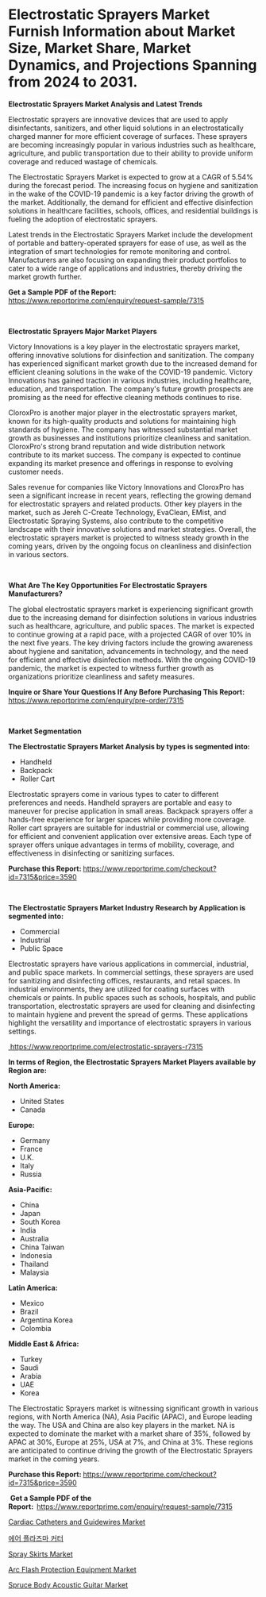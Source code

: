 <p><h1>Electrostatic Sprayers Market Furnish Information about Market Size, Market Share, Market Dynamics, and Projections Spanning from 2024 to 2031.</h1></p><p><strong>Electrostatic Sprayers Market Analysis and Latest Trends</strong></p>
<p><p>Electrostatic sprayers are innovative devices that are used to apply disinfectants, sanitizers, and other liquid solutions in an electrostatically charged manner for more efficient coverage of surfaces. These sprayers are becoming increasingly popular in various industries such as healthcare, agriculture, and public transportation due to their ability to provide uniform coverage and reduced wastage of chemicals.</p><p>The Electrostatic Sprayers Market is expected to grow at a CAGR of 5.54% during the forecast period. The increasing focus on hygiene and sanitization in the wake of the COVID-19 pandemic is a key factor driving the growth of the market. Additionally, the demand for efficient and effective disinfection solutions in healthcare facilities, schools, offices, and residential buildings is fueling the adoption of electrostatic sprayers.</p><p>Latest trends in the Electrostatic Sprayers Market include the development of portable and battery-operated sprayers for ease of use, as well as the integration of smart technologies for remote monitoring and control. Manufacturers are also focusing on expanding their product portfolios to cater to a wide range of applications and industries, thereby driving the market growth further.</p></p>
<p><strong>Get a Sample PDF of the Report:&nbsp;</strong> <a href="https://www.reportprime.com/enquiry/request-sample/7315">https://www.reportprime.com/enquiry/request-sample/7315</a></p>
<p>&nbsp;</p>
<p><strong>Electrostatic Sprayers Major Market Players</strong></p>
<p><p>Victory Innovations is a key player in the electrostatic sprayers market, offering innovative solutions for disinfection and sanitization. The company has experienced significant market growth due to the increased demand for efficient cleaning solutions in the wake of the COVID-19 pandemic. Victory Innovations has gained traction in various industries, including healthcare, education, and transportation. The company's future growth prospects are promising as the need for effective cleaning methods continues to rise.</p><p>CloroxPro is another major player in the electrostatic sprayers market, known for its high-quality products and solutions for maintaining high standards of hygiene. The company has witnessed substantial market growth as businesses and institutions prioritize cleanliness and sanitation. CloroxPro's strong brand reputation and wide distribution network contribute to its market success. The company is expected to continue expanding its market presence and offerings in response to evolving customer needs.</p><p>Sales revenue for companies like Victory Innovations and CloroxPro has seen a significant increase in recent years, reflecting the growing demand for electrostatic sprayers and related products. Other key players in the market, such as Jereh C-Create Technology, EvaClean, EMist, and Electrostatic Spraying Systems, also contribute to the competitive landscape with their innovative solutions and market strategies. Overall, the electrostatic sprayers market is projected to witness steady growth in the coming years, driven by the ongoing focus on cleanliness and disinfection in various sectors.</p></p>
<p>&nbsp;</p>
<p><strong>What Are The Key Opportunities For Electrostatic Sprayers Manufacturers?</strong></p>
<p><p>The global electrostatic sprayers market is experiencing significant growth due to the increasing demand for disinfection solutions in various industries such as healthcare, agriculture, and public spaces. The market is expected to continue growing at a rapid pace, with a projected CAGR of over 10% in the next five years. The key driving factors include the growing awareness about hygiene and sanitation, advancements in technology, and the need for efficient and effective disinfection methods. With the ongoing COVID-19 pandemic, the market is expected to witness further growth as organizations prioritize cleanliness and safety measures.</p></p>
<p><strong>Inquire or Share Your Questions If Any Before Purchasing This Report:</strong> <a href="https://www.reportprime.com/enquiry/pre-order/7315">https://www.reportprime.com/enquiry/pre-order/7315</a></p>
<p>&nbsp;</p>
<p><strong>Market Segmentation</strong></p>
<p><strong>The Electrostatic Sprayers Market Analysis by types is segmented into:</strong></p>
<p><ul><li>Handheld</li><li>Backpack</li><li>Roller Cart</li></ul></p>
<p><p>Electrostatic sprayers come in various types to cater to different preferences and needs. Handheld sprayers are portable and easy to maneuver for precise application in small areas. Backpack sprayers offer a hands-free experience for larger spaces while providing more coverage. Roller cart sprayers are suitable for industrial or commercial use, allowing for efficient and convenient application over extensive areas. Each type of sprayer offers unique advantages in terms of mobility, coverage, and effectiveness in disinfecting or sanitizing surfaces.</p></p>
<p><strong>Purchase this Report:&nbsp;</strong><a href="https://www.reportprime.com/checkout?id=7315&price=3590">https://www.reportprime.com/checkout?id=7315&price=3590</a></p>
<p>&nbsp;</p>
<p><strong>The Electrostatic Sprayers Market Industry Research by Application is segmented into:</strong></p>
<p><ul><li>Commercial</li><li>Industrial</li><li>Public Space</li></ul></p>
<p><p>Electrostatic sprayers have various applications in commercial, industrial, and public space markets. In commercial settings, these sprayers are used for sanitizing and disinfecting offices, restaurants, and retail spaces. In industrial environments, they are utilized for coating surfaces with chemicals or paints. In public spaces such as schools, hospitals, and public transportation, electrostatic sprayers are used for cleaning and disinfecting to maintain hygiene and prevent the spread of germs. These applications highlight the versatility and importance of electrostatic sprayers in various settings.</p></p>
<p><a href="https://www.reportprime.com/electrostatic-sprayers-r7315">&nbsp;https://www.reportprime.com/electrostatic-sprayers-r7315</a></p>
<p><strong>In terms of Region, the Electrostatic Sprayers Market Players available by Region are:</strong></p>
<p>
    <p> <strong> North America: </strong>
        <ul>
            <li>United States</li>
            <li>Canada</li>
        </ul>
        </p> 
    <p> <strong> Europe: </strong>
        <ul>
            <li>Germany</li>
            <li>France</li>
            <li>U.K.</li>
            <li>Italy</li>
            <li>Russia</li>
        </ul>
        </p> 
    <p> <strong> Asia-Pacific: </strong>
        <ul>
            <li>China</li>
            <li>Japan</li>
            <li>South Korea</li>
            <li>India</li>
            <li>Australia</li>
            <li>China Taiwan</li>
            <li>Indonesia</li>
            <li>Thailand</li>
            <li>Malaysia</li>
        </ul>
        </p> 
    <p> <strong> Latin America: </strong>
        <ul>
            <li>Mexico</li>
            <li>Brazil</li>
            <li>Argentina Korea</li>
            <li>Colombia</li>
        </ul>
        </p> 
    <p> <strong> Middle East & Africa: </strong>
        <ul>
            <li>Turkey</li>
            <li>Saudi</li>
            <li>Arabia</li>
            <li>UAE</li>
            <li>Korea</li>
        </ul>
    </p>
    </p>
<p><p>The Electrostatic Sprayers market is witnessing significant growth in various regions, with North America (NA), Asia Pacific (APAC), and Europe leading the way. The USA and China are also key players in the market. NA is expected to dominate the market with a market share of 35%, followed by APAC at 30%, Europe at 25%, USA at 7%, and China at 3%. These regions are anticipated to continue driving the growth of the Electrostatic Sprayers market in the coming years.</p></p>
<p><strong>Purchase this Report: </strong><a href="https://www.reportprime.com/checkout?id=7315&price=3590">https://www.reportprime.com/checkout?id=7315&price=3590</a></p>
<p>&nbsp;<strong>Get a Sample PDF of the Report:&nbsp;&nbsp;</strong><a href="https://www.reportprime.com/enquiry/request-sample/7315">https://www.reportprime.com/enquiry/request-sample/7315</a></p>
<p><strong></strong></p>
<p><p><a href="https://medium.com/@itzelheller546/insights-into-the-cardiac-catheters-and-guidewires-industry-market-financial-status-market-size-54ed9bdc5a17">Cardiac Catheters and Guidewires Market</a></p><p><a href="https://medium.com/@hossainvi014/%EC%97%90%EC%96%B4-%ED%94%8C%EB%9D%BC%EC%A6%88%EB%A7%88-%EC%BB%A4%ED%84%B0-%EC%8B%9C%EC%9E%A5-2024%EB%85%84%EB%B6%80%ED%84%B0-2031%EB%85%84%EA%B9%8C%EC%A7%80%EC%9D%98-%EA%B8%80%EB%A1%9C%EB%B2%8C-%EB%B0%8F-%EC%A7%80%EC%97%AD-%EB%B6%84%EC%84%9D-7b4cd86df107">에어 플라즈마 커터</a></p><p><a href="https://issuu.com/reportprime-2/docs/spray-skirts-market-size-2030.pptx_a7b8013f771d6a">Spray Skirts Market</a></p><p><a href="https://github.com/carolinehamilton5656/Market-Research-Report-List-1/blob/main/arc-flash-protection-equipment-market.md">Arc Flash Protection Equipment Market</a></p><p><a href="https://issuu.com/reportprime-2/docs/spruce-body-acoustic-guitar-market-_e1b270d0442f34">Spruce Body Acoustic Guitar Market</a></p></p>